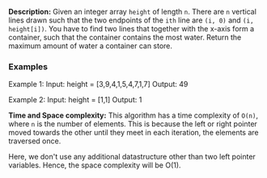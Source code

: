 **Description:**
Given an integer array `height` of length `n`. There are `n` vertical lines drawn such that the two endpoints of the `ith` line are `(i, 0)` and `(i, height[i])`. You have to find two lines that together with the x-axis form a container, such that the container contains the most water. Return the maximum amount of water a container can store.

### Examples
Example 1:
Input: height = [3,9,4,1,5,4,7,1,7]
Output: 49

Example 2:
Input: height = [1,1]
Output: 1

**Time and Space complexity:**
This algorithm has a time complexity of `O(n)`, where `n` is the number of elements. This is because the left or right pointer moved towards the other until they meet in each iteration, the elements are traversed once. 

Here, we don't use any additional datastructure other than two left pointer variables. Hence, the space complexity will be O(1).
